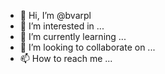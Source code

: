 - 👋 Hi, I’m @bvarpl
- 👀 I’m interested in ...
- 🌱 I’m currently learning ...
- 💞️ I’m looking to collaborate on ...
- 📫 How to reach me ...

<!---
bvarpl/bvarpl is a ✨ special ✨ repository because its `README.md` (this file) appears on your GitHub profile.
You can click the Preview link to take a look at your changes.
--->
